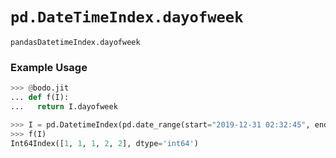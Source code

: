 # `pd.DateTimeIndex.dayofweek`


`pandasDatetimeIndex.dayofweek`

### Example Usage

```py
>>> @bodo.jit
... def f(I):
...   return I.dayofweek

>>> I = pd.DatetimeIndex(pd.date_range(start="2019-12-31 02:32:45", end="2020-01-01 19:12:05", periods=5))
>>> f(I)
Int64Index([1, 1, 1, 2, 2], dtype='int64')
```

